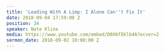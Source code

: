 ```yaml
---
title: 'Leading With A Limp: I Alone Can''t Fix It'
date: 2018-09-04 17:59:00 Z
position: 34
speaker: Nate Kline
media: https://www.youtube.com/embed/D0X6fEKlb4A?ecver=2
sermon_date: 2018-09-02 10:00:00 Z
---
```


